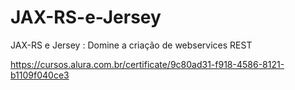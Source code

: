 # JAX-RS-e-Jersey


JAX-RS e Jersey : Domine a criação de webservices REST


https://cursos.alura.com.br/certificate/9c80ad31-f918-4586-8121-b1109f040ce3
